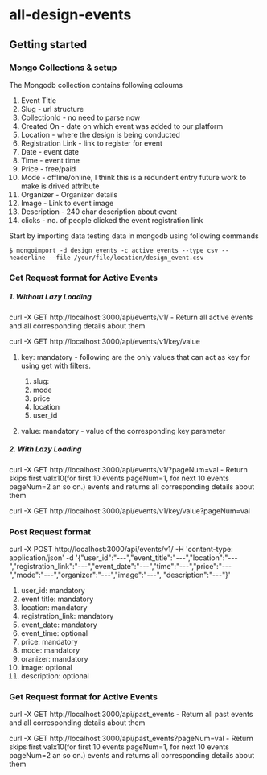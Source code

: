# all-design-events


## Getting started

### Mongo Collections & setup

The Mongodb collection contains following coloums
1. Event Title
2. Slug - url structure
3. CollectionId - no need to parse now
4. Created On - date on which event was added to our platform
5. Location - where the design is being conducted
6. Registration Link - link to register for event
7. Date - event date
8. Time - event time
9. Price - free/paid
10. Mode - offline/online, I think this is a redundent entry future work to make is drived attribute
11. Organizer - Organizer details
12. Image - Link to event image 
13. Description - 240 char description about event
14. clicks - no. of people clicked the event registration link

Start by importing data testing data in mongodb using following commands

`$ mongoimport -d design_events -c active_events --type csv --headerline --file /your/file/location/design_event.csv`


### Get Request format for Active Events

##### 1. Without Lazy Loading 

curl -X GET http://localhost:3000/api/events/v1/  - Return all active events and all corresponding details about them

curl -X GET http://localhost:3000/api/events/v1/key/value

1. key: mandatory - following are the only values that can act as key for using get with filters.
	1. slug:
	2. mode
	3. price 
	4. location
	5. user_id

2. value: mandatory - value of the corresponding key parameter

##### 2. With Lazy Loading 

curl -X GET http://localhost:3000/api/events/v1/?pageNum=val  - Return skips first valx10(for first 10 events pageNum=1, for next 10 events pageNum=2 an so on.) events and returns all corresponding details about them

curl -X GET http://localhost:3000/api/events/v1/key/value?pageNum=val



### Post Request format

curl -X POST http://localhost:3000/api/events/v1/ -H 'content-type: application/json' -d '{"user_id":"---","event_title":"---","location":"---","registration_link":"---","event_date":"---","time":"---","price":"---","mode":"---","organizer":"---","image":"---", "description":"---"}'

1. user_id: mandatory
2. event title: mandatory
3. location: mandatory
4. registration_link: mandatory
5. event_date: mandatory
6. event_time: optional
7. price: mandatory
8. mode: mandatory
9. oranizer: mandatory
10. image: optional
11. description: optional



### Get Request format for Active Events
curl -X GET http://localhost:3000/api/past_events  - Return all past events and all corresponding details about them

curl -X GET http://localhost:3000/api/past_events?pageNum=val  - Return skips first valx10(for first 10 events pageNum=1, for next 10 events pageNum=2 an so on.) events and returns all corresponding details about them